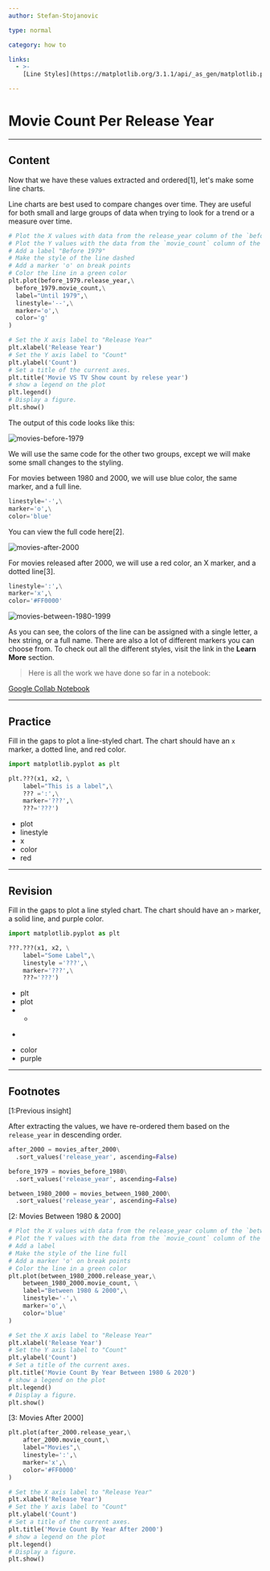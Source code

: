 ```yaml
---
author: Stefan-Stojanovic

type: normal

category: how to

links:
  - >-
    [Line Styles](https://matplotlib.org/3.1.1/api/_as_gen/matplotlib.pyplot.plot.html){documentation}

---
```


# Movie Count Per Release Year

---
## Content

Now that we have these values extracted and ordered[1], let's make some line charts.

Line charts are best used to compare changes over time. They are useful for both small and large groups of data when trying to look for a trend or a measure over time.

```python
# Plot the X values with data from the release_year column of the `before_1979` df,
# Plot the Y values with the data from the `movie_count` column of the `before_1979` df,
# Add a label "Before 1979"
# Make the style of the line dashed
# Add a marker 'o' on break points
# Color the line in a green color
plt.plot(before_1979.release_year,\
  before_1979.movie_count,\
  label="Until 1979",\
  linestyle='--',\
  marker='o',\
  color='g'
)

# Set the X axis label to "Release Year"
plt.xlabel('Release Year')
# Set the Y axis label to "Count"
plt.ylabel('Count')
# Set a title of the current axes.
plt.title('Movie VS TV Show count by relese year')
# show a legend on the plot
plt.legend()
# Display a figure.
plt.show()
```

The output of this code looks like this:

![movies-before-1979](https://img.enkipro.com/22e7c709119de6a088cbd0cd89a88d4c.png)

We will use the same code for the other two groups, except we will make some small changes to the styling.

For movies between 1980 and 2000, we will use blue color, the same marker, and a full line.

```python
linestyle='-',\
marker='o',\
color='blue'
```

You can view the full code here[2].

![movies-after-2000](https://img.enkipro.com/1c7a7a522724ac61443c3806ca4abf33.png)

For movies released after 2000, we will use a red color, an X marker, and a dotted line[3].

```python
linestyle=':',\
marker='x',\
color='#FF0000'
```

![movies-between-1980-1999](https://img.enkipro.com/998ce9deaacc3485cb8d967915196c51.png)

As you can see, the colors of the line can be assigned with a single letter, a hex string, or a full name. There are also a lot of different markers you can choose from. To check out all the different styles, visit the link in the **Learn More** section.

> Here is all the work we have done so far in a notebook:

[Google Collab Notebook](https://colab.research.google.com/drive/1v69QDwPVvbS3BMxlG4cAZIoDGh0I8l-R?usp=sharing)

---

## Practice

Fill in the gaps to plot a line-styled chart. The chart should have an `x` marker, a dotted line, and red color.

```python
import matplotlib.pyplot as plt

plt.???(x1, x2, \
    label="This is a label",\
    ??? =':',\
    marker='???',\
    ???='???')
```


- plot
- linestyle
- x
- color
- red

---

## Revision

Fill in the gaps to plot a line styled chart. The chart should have an `>` marker, a solid line, and purple color.

```python
import matplotlib.pyplot as plt

???.???(x1, x2, \
    label="Some Label",\
    linestyle ='???',\
    marker='???',\
    ???='???')
```

- plt
- plot
- -
- >
- color
- purple

---

## Footnotes

[1:Previous insight]

After extracting the values, we have re-ordered them based on the `release_year` in descending order.
```python
after_2000 = movies_after_2000\
  .sort_values('release_year', ascending=False)

before_1979 = movies_before_1980\
  .sort_values('release_year', ascending=False)

between_1980_2000 = movies_between_1980_2000\
  .sort_values('release_year', ascending=False)
```

[2: Movies Between 1980 & 2000]
```python
# Plot the X values with data from the release_year column of the `between_1980_2000` df,
# Plot the Y values with the data from the `movie_count` column of the `between_1980_2000` df,
# Add a label
# Make the style of the line full
# Add a marker 'o' on break points
# Color the line in a green color
plt.plot(between_1980_2000.release_year,\
    between_1980_2000.movie_count, \
    label="Between 1980 & 2000",\
    linestyle='-',\
    marker='o',\
    color='blue'
)

# Set the X axis label to "Release Year"
plt.xlabel('Release Year')
# Set the Y axis label to "Count"
plt.ylabel('Count')
# Set a title of the current axes.
plt.title('Movie Count By Year Between 1980 & 2020')
# show a legend on the plot
plt.legend()
# Display a figure.
plt.show()
```

[3: Movies After 2000]
```python
plt.plot(after_2000.release_year,\
    after_2000.movie_count,\
    label="Movies",\
    linestyle=':',\
    marker='x',\
    color='#FF0000'
)

# Set the X axis label to "Release Year"
plt.xlabel('Release Year')
# Set the Y axis label to "Count"
plt.ylabel('Count')
# Set a title of the current axes.
plt.title('Movie Count By Year After 2000')
# show a legend on the plot
plt.legend()
# Display a figure.
plt.show()
```
